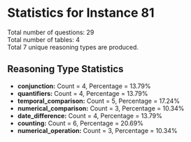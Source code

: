 # Statistics for Instance 81<br/>
Total number of questions: 29<br/>
Total number of tables: 4<br/>
Total 7 unique reasoning types are produced.<br/>
## Reasoning Type Statistics<br/>
- **conjunction:** Count = 4, Percentage = 13.79%<br/>
- **quantifiers:** Count = 4, Percentage = 13.79%<br/>
- **temporal_comparison:** Count = 5, Percentage = 17.24%<br/>
- **numerical_comparison:** Count = 3, Percentage = 10.34%<br/>
- **date_difference:** Count = 4, Percentage = 13.79%<br/>
- **counting:** Count = 6, Percentage = 20.69%<br/>
- **numerical_operation:** Count = 3, Percentage = 10.34%<br/>
